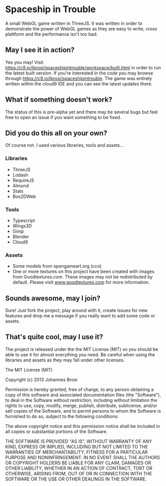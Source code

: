 # Spaceship in Trouble

A small WebGL game written in ThreeJS. It was written in order to demonstrate
the power of WebGL games as they are easy to write, cross plattform and the
performance isn't too bad.

## May I see it in action?

Yes you may! Visit https://c9.io/jbrosi/spaceshipintrouble/workspace/built.html in order to
run the latest built version. If you're interested in the code you may browse
through https://c9.io/jbrosi/spaceshipintrouble. The game was entirely written
within the cloud9 IDE and you can see the latest updates there.

## What if something doesn't work?

The status of this is pre-alpha yet and there may be several bugs but feel free
to open an issue if you want something to be fixed.

## Did you do this all on your own?

Of course not. I used various libraries, tools and assets...

### Libraries

- ThreeJS
- Lodash
- RequireJS
- Almond
- Stats
- Box2DWeb


### Tools

- Typescript
- Wings3D
- Gimp
- Blender
- Cloud9

### Assets

- Some models from opengameart.org (cco)
- One or more textures on this project have been created with images from Goodtextures.com. These images may not be redistributed by default. Please visit www.goodtextures.com for more information.


## Sounds awesome, may I join?

Sure! Just fork the project, play around with it, create issues for new features and drop me a message if you really
want to add some code or assets.


## That's quite cool, may I use it?

The project is released under the the MIT License (MIT) so you should be able
to use it for almost everything you need. Be careful when using the libraries and
assets as they may fall under other licenses.


The MIT License (MIT)

Copyright (c) 2013 Johannes Brosi

Permission is hereby granted, free of charge, to any person obtaining a copy
of this software and associated documentation files (the "Software"), to deal
in the Software without restriction, including without limitation the rights
to use, copy, modify, merge, publish, distribute, sublicense, and/or sell
copies of the Software, and to permit persons to whom the Software is
furnished to do so, subject to the following conditions:

The above copyright notice and this permission notice shall be included in
all copies or substantial portions of the Software.

THE SOFTWARE IS PROVIDED "AS IS", WITHOUT WARRANTY OF ANY KIND, EXPRESS OR
IMPLIED, INCLUDING BUT NOT LIMITED TO THE WARRANTIES OF MERCHANTABILITY,
FITNESS FOR A PARTICULAR PURPOSE AND NONINFRINGEMENT. IN NO EVENT SHALL THE
AUTHORS OR COPYRIGHT HOLDERS BE LIABLE FOR ANY CLAIM, DAMAGES OR OTHER
LIABILITY, WHETHER IN AN ACTION OF CONTRACT, TORT OR OTHERWISE, ARISING FROM,
OUT OF OR IN CONNECTION WITH THE SOFTWARE OR THE USE OR OTHER DEALINGS IN
THE SOFTWARE.
